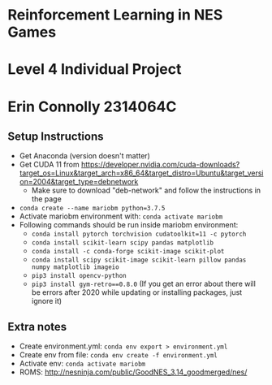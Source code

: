 # Reinforcement Learning in NES Games
# Level 4 Individual Project
# Erin Connolly 2314064C

## Setup Instructions

* Get Anaconda (version doesn't matter)
* Get CUDA 11 from https://developer.nvidia.com/cuda-downloads?target_os=Linux&target_arch=x86_64&target_distro=Ubuntu&target_version=2004&target_type=debnetwork
  * Make sure to download "deb-network" and follow the instructions in the page
* `conda create --name mariobm python=3.7.5`
* Activate mariobm environment with: `conda activate mariobm`
* Following commands should be run inside mariobm environment:
  * `conda install pytorch torchvision cudatoolkit=11 -c pytorch`
  * `conda install scikit-learn scipy pandas matplotlib`
  * `conda install -c conda-forge scikit-image scikit-plot`
  * `conda install scipy scikit-image scikit-learn pillow pandas numpy matplotlib imageio`
  * `pip3 install opencv-python`
  * `pip3 install gym-retro==0.8.0` (If you get an error about there will be errors after 2020 while updating or installing packages, just ignore it)

## Extra notes

* Create environment.yml: `conda env export > environment.yml`
* Create env from file: `conda env create -f environment.yml`
* Activate env: `conda activate mariobm`
* ROMS: http://nesninja.com/public/GoodNES_3.14_goodmerged/nes/
